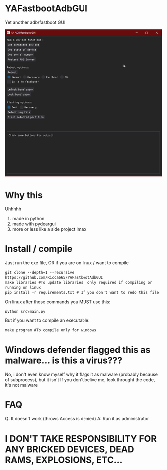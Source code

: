 # YAFastbootAdbGUI
Yet another adb/fastboot GUI

![ui](img/ui2.png)


# Why this

Uhhhhh
1. made in python
2. made with pydeargui
3. more or less like a side project lmao

# Install / compile
Just run the exe file, OR if you are on linux / want to compile

```
git clone --depth=1 --recursive https://github.com/Ricca665/YAFastbootAdbGUI
make libraries #To update libraries, only required if compiling or running on linux
pip install -r requirements.txt # If you don't want to redo this file
```
On linux after those commands you MUST use this:

```
python src\main.py
```

But if you want to compile an executable:
```
make program #To compile only for windows
```
# Windows defender flagged this as malware... is this a virus???
No, i don't even know myself why it flags it as malware (probably because of subprocess), but it isn't
If you don't belive me, look throught the code, it's not malware

# FAQ
Q: It doesn't work (throws Access is denied)
A: Run it as administrator
# I DON'T TAKE RESPONSIBILITY FOR ANY BRICKED DEVICES, DEAD RAMS, EXPLOSIONS, ETC...
